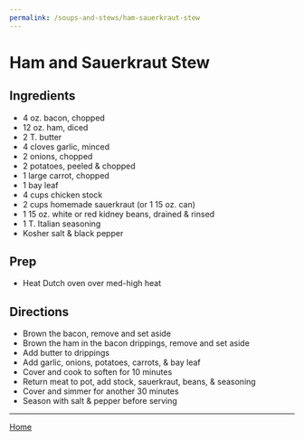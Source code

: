 ```yaml
---
permalink: /soups-and-stews/ham-sauerkraut-stew
---
```

# Ham and Sauerkraut Stew

## Ingredients

- 4 oz. bacon, chopped
- 12 oz. ham, diced
- 2 T. butter
- 4 cloves garlic, minced
- 2 onions, chopped
- 2 potatoes, peeled & chopped
- 1 large carrot, chopped
- 1 bay leaf
- 4 cups chicken stock
- 2 cups homemade sauerkraut (or 1 15 oz. can)
- 1 15 oz. white or red kidney beans, drained & rinsed
- 1 T. Italian seasoning
- Kosher salt & black pepper

## Prep

- Heat Dutch oven over med-high heat

## Directions

- Brown the bacon, remove and set aside
- Brown the ham in the bacon drippings, remove and set aside
- Add butter to drippings
- Add garlic, onions, potatoes, carrots, & bay leaf
- Cover and cook to soften for 10 minutes
- Return meat to pot, add stock, sauerkraut, beans, & seasoning
- Cover and simmer for another 30 minutes
- Season with salt & pepper before serving

---

[Home](https://thomasjbarrett82.github.io)
